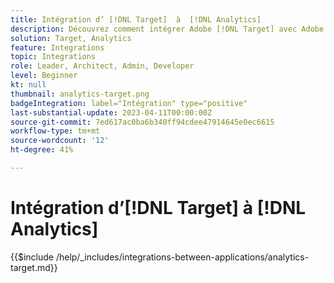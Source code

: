 ```yaml
---
title: Intégration d’ [!DNL Target]  à  [!DNL Analytics]
description: Découvrez comment intégrer Adobe [!DNL Target] avec Adobe [!DNL Analytics].
solution: Target, Analytics
feature: Integrations
topic: Integrations
role: Leader, Architect, Admin, Developer
level: Beginner
kt: null
thumbnail: analytics-target.png
badgeIntegration: label="Intégration" type="positive"
last-substantial-update: 2023-04-11T00:00:00Z
source-git-commit: 7ed617ac0ba6b340ff94cdee47914645e0ec6615
workflow-type: tm+mt
source-wordcount: '12'
ht-degree: 41%

---
```



# Intégration d’[!DNL Target] à [!DNL Analytics]

{{$include /help/_includes/integrations-between-applications/analytics-target.md}}
